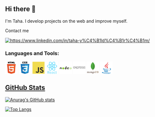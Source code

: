 ## Hi there 👋

I'm Taha. I develop projects on the web and improve myself.

Contact me

<a href="https://www.linkedin.com/in/taha-y%C4%B1ld%C4%B1r%C4%B1m/" target="blank"><img align="center" src="https://cdn.jsdelivr.net/npm/simple-icons@3.0.1/icons/linkedin.svg" alt="https://www.linkedin.com/in/taha-y%C4%B1ld%C4%B1r%C4%B1m/" height="30" width="40" /></a>


<h3 align="left">Languages and Tools:</h3>  
<p align="left"> 
    <img src="https://raw.githubusercontent.com/devicons/devicon/master/icons/html5/html5-original-wordmark.svg" alt="html5" width="40" height="40"/> </a> 
    <img src="https://raw.githubusercontent.com/devicons/devicon/master/icons/css3/css3-original-wordmark.svg" alt="css3" width="40" height="40"/> </a> 
    <img src="https://raw.githubusercontent.com/devicons/devicon/master/icons/javascript/javascript-original.svg" alt="javascript" width="40" height="40"/> </a>
    <img src="https://raw.githubusercontent.com/devicons/devicon/master/icons/react/react-original-wordmark.svg" alt="react" width="40" height="40"/>
    <img src="https://raw.githubusercontent.com/devicons/devicon/master/icons/nodejs/nodejs-original-wordmark.svg" alt="nodejs" width="40" height="40"/> </a>
    <img src="https://raw.githubusercontent.com/devicons/devicon/master/icons/express/express-original-wordmark.svg" alt="express" width="40" height="40"/> </a>
    <img src="https://raw.githubusercontent.com/devicons/devicon/master/icons/mongodb/mongodb-original-wordmark.svg" alt="mongodb" width="40" height="40"/> </a>
    <img src="https://raw.githubusercontent.com/devicons/devicon/master/icons/java/java-original.svg" alt="java" width="40" height="40"/> </a> <a href="https://developer.mozilla.org/en-US/docs/Web/JavaScript" target="_blank"> 
    </p>

## GitHub Stats

[![Anurag's GitHub stats](https://github-readme-stats.vercel.app/api?username=thyldrm&hide=contribs,prs&show_icons=true&theme=merko&border_radius=25)](https://github.com/anuraghazra/github-readme-stats)

[![Top Langs](https://github-readme-stats.vercel.app/api/top-langs/?username=thyldrm&layout=compact&border_radius=25)](https://github.com/anuraghazra/github-readme-stats)
